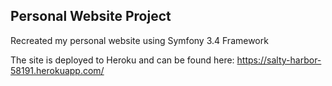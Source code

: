 ## Personal Website Project

Recreated my personal website using Symfony 3.4 Framework

The site is deployed to Heroku and can be found here: https://salty-harbor-58191.herokuapp.com/
